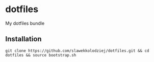 # dotfiles

My dotfiles bundle


## Installation

```
git clone https://github.com/slawekkolodziej/dotfiles.git && cd dotfiles && source bootstrap.sh
```
